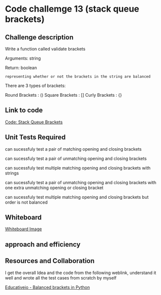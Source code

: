 # Code challemge 13 (stack queue brackets)

## Challenge description

Write a function called validate brackets

Arguments: string

Return: boolean

    representing whether or not the brackets in the string are balanced

There are 3 types of brackets:

Round Brackets : ()
Square Brackets : []
Curly Brackets : {}

## Link to code

[Code: Stack Queue Brackets](/home/wonde/codefellows/code-401/data-structures-and-algorithms/python/code_challenges/stack_queue_brackets/stack_queue_brackets.py)

## Unit Tests Required

can sucessfuly test a pair of matching opening and closing brackets

can sucessfuly test a pair of unmatching opening and closing brackets

can sucessfuly test multiple matching opening and closing brackets with strings

can sucessfuly test a pair of unmatching opening and closing brackets with one extra unmatching opening or closing bracket

can sucessfuly test multiple matching opening and closing brackets but order is not balanced

## Whiteboard

[Whiteboard Image](/home/wonde/codefellows/code-401/data-structures-and-algorithms/python/code_challenges/images/stack-queue-brackets.jpg)

## approach and efficiency

## Resources and Collaboration

I get the overall Idea and the code from the following weblink, understand it well and wrote all the test cases from scratch by myself

[Educativeio - Balanced brackets in Python](https://www.educative.io/edpresso/balanced-brackets-in-python)
